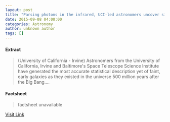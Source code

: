 ```yaml
---
layout: post
title: "Parsing photons in the infrared, UCI-led astronomers uncover signs of earliest galaxies"
date: 2015-09-08 04:00:00
categories: Astronomy
author: unknown author
tags: []
---
```



#### Extract
>(University of California - Irvine) Astronomers from the University of California, Irvine and Baltimore's Space Telescope Science Institute have generated the most accurate statistical description yet of faint, early galaxies as they existed in the universe 500 million years after the Big Bang....

#### Factsheet
>factsheet unavailable

[Visit Link](http://www.eurekalert.org/pub_releases/2015-09/uoc--ppi090815.php)


